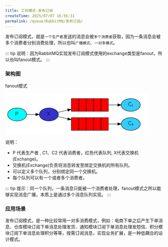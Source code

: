 ```yaml
---
title: 工作模式-发布订阅
createTime: 2025/07/07 16:56:31
permalink: /queue/RabbitMQ/发布订阅/
---
```

发布订阅模式，就是`一个生产者`发送的消息会被`多个消费者`获取，因为一条消息会被多个消费者分别消费处理，所以也叫`广播模式`、`一对多模式`。

::: tip 说明：因为RabbitMQ实现发布订阅模式使用的exchange类型是fanout，所以也叫fanout模式。
:::

### 架构图
fanout模式

![](./img/4-1.png)

说明：

- P 代表生产者 , C1、C2 代表消费者，红色代表队列, X代表交换机(Exchange)。
- 交换机(Exchange)负责将消息转发至绑定交换机的所有队列。
- 可以定义多个队列，分别绑定同一个交换机。
- 每个队列可以有一个或者多个消费者。

::: tip 提示：同一个队列，一条消息只能被一个消费者处理，fanout模式之所以能够实现消息广播，本质上是通过多个消息队列实现。
:::

### 应用场景
发布订阅模式，是一种比较常用一对多消费模式，例如：电商下单之后产生下单消息、仓库模块订阅下单消息处理发货、通知模块订阅下单消息处理发短信、积分模块订阅下单消息处理积分等等，按需订阅消息，实现业务扩展，是一种低耦合的设计模式。